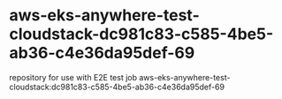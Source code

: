# aws-eks-anywhere-test-cloudstack-dc981c83-c585-4be5-ab36-c4e36da95def-69
repository for use with E2E test job aws-eks-anywhere-test-cloudstack:dc981c83-c585-4be5-ab36-c4e36da95def-69
